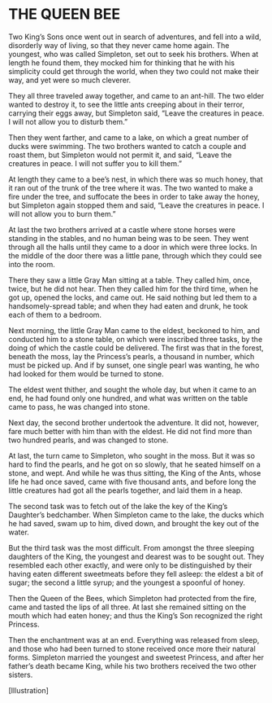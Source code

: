 # THE QUEEN BEE


Two King’s Sons once went out in search of adventures, and fell into a
wild, disorderly way of living, so that they never came home again. The
youngest, who was called Simpleton, set out to seek his brothers. When
at length he found them, they mocked him for thinking that he with his
simplicity could get through the world, when they two could not make
their way, and yet were so much cleverer.

They all three traveled away together, and came to an ant-hill. The two
elder wanted to destroy it, to see the little ants creeping about in
their terror, carrying their eggs away, but Simpleton said, “Leave the
creatures in peace. I will not allow you to disturb them.”

Then they went farther, and came to a lake, on which a great number
of ducks were swimming. The two brothers wanted to catch a couple and
roast them, but Simpleton would not permit it, and said, “Leave the
creatures in peace. I will not suffer you to kill them.”

At length they came to a bee’s nest, in which there was so much honey,
that it ran out of the trunk of the tree where it was. The two wanted
to make a fire under the tree, and suffocate the bees in order to take
away the honey, but Simpleton again stopped them and said, “Leave the
creatures in peace. I will not allow you to burn them.”

At last the two brothers arrived at a castle where stone horses were
standing in the stables, and no human being was to be seen. They went
through all the halls until they came to a door in which were three
locks. In the middle of the door there was a little pane, through which
they could see into the room.

There they saw a little Gray Man sitting at a table. They called him,
once, twice, but he did not hear. Then they called him for the third
time, when he got up, opened the locks, and came out. He said nothing
but led them to a handsomely-spread table; and when they had eaten and
drunk, he took each of them to a bedroom.

Next morning, the little Gray Man came to the eldest, beckoned to him,
and conducted him to a stone table, on which were inscribed three
tasks, by the doing of which the castle could be delivered. The first
was that in the forest, beneath the moss, lay the Princess’s pearls,
a thousand in number, which must be picked up. And if by sunset, one
single pearl was wanting, he who had looked for them would be turned to
stone.

The eldest went thither, and sought the whole day, but when it came
to an end, he had found only one hundred, and what was written on the
table came to pass, he was changed into stone.

Next day, the second brother undertook the adventure. It did not,
however, fare much better with him than with the eldest. He did not
find more than two hundred pearls, and was changed to stone.

At last, the turn came to Simpleton, who sought in the moss. But it was
so hard to find the pearls, and he got on so slowly, that he seated
himself on a stone, and wept. And while he was thus sitting, the King
of the Ants, whose life he had once saved, came with five thousand
ants, and before long the little creatures had got all the pearls
together, and laid them in a heap.

The second task was to fetch out of the lake the key of the King’s
Daughter’s bedchamber. When Simpleton came to the lake, the ducks which
he had saved, swam up to him, dived down, and brought the key out of
the water.

But the third task was the most difficult. From amongst the three
sleeping daughters of the King, the youngest and dearest was to be
sought out. They resembled each other exactly, and were only to be
distinguished by their having eaten different sweetmeats before they
fell asleep: the eldest a bit of sugar; the second a little syrup; and
the youngest a spoonful of honey.

Then the Queen of the Bees, which Simpleton had protected from the
fire, came and tasted the lips of all three. At last she remained
sitting on the mouth which had eaten honey; and thus the King’s Son
recognized the right Princess.

Then the enchantment was at an end. Everything was released from sleep,
and those who had been turned to stone received once more their natural
forms. Simpleton married the youngest and sweetest Princess, and after
her father’s death became King, while his two brothers received the two
other sisters.




[Illustration]


